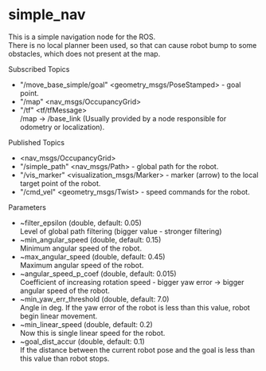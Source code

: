 # simple_nav
This is a simple navigation node for the ROS.  
There is no local planner been used, so that can cause robot bump to some obstacles, which does not present at the map.

Subscribed Topics
* "/move_base_simple/goal" <geometry_msgs/PoseStamped> - goal point.
* "/map" <nav_msgs/OccupancyGrid>
* "/tf" <tf/tfMessage>  
/map → /base_link (Usually provided by a node responsible for odometry or localization).

Published Topics
* <nav_msgs/OccupancyGrid>
* "/simple_path" <nav_msgs/Path> - global path for the robot.
* "/vis_marker" <visualization_msgs/Marker> - marker (arrow) to the local target point of the robot.
* "/cmd_vel" <geometry_msgs/Twist> - speed commands for the robot.

Parameters
* ~filter_epsilon (double, default: 0.05)   
Level of global path filtering (bigger value - stronger filtering)
* ~min_angular_speed (double, default: 0.15)  
Minimum angular speed of the robot.
* ~max_angular_speed (double, default: 0.45)  
Maximum angular speed of the robot.
* ~angular_speed_p_coef (double, default: 0.015)  
Coefficient of increasing rotation speed - bigger yaw error → bigger angular speed of the robot.
* ~min_yaw_err_threshold (double, default: 7.0)  
Angle in deg. If the yaw error of the robot is less than this value, robot begin linear movement.
* ~min_linear_speed (double, default: 0.2)  
Now this is single linear speed for the robot.
* ~goal_dist_accur (double, default: 0.1)  
If the distance between the current robot pose and the goal is less than this value than robot stops.


